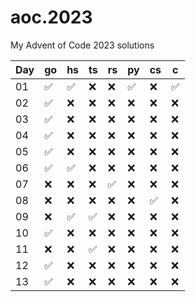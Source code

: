 # aoc.2023
My Advent of Code 2023 solutions

| Day | go                 | hs                 | ts                 |  rs                | py                 | cs                 | c                  |
| --- | ------------------ | ------------------ | ------------------ | ------------------ | ------------------ | ------------------ | ------------------ |
| 01  | :white_check_mark: | :white_check_mark: | :x:                | :x:                | :white_check_mark: | :x:                | :white_check_mark: |
| 02  | :white_check_mark: | :x:                | :x:                | :x:                | :x:                | :x:                | :x:                |
| 03  | :white_check_mark: | :x:                | :x:                | :x:                | :x:                | :x:                | :x:                |
| 04  | :white_check_mark: | :x:                | :x:                | :x:                | :x:                | :x:                | :x:                |
| 05  | :white_check_mark: | :x:                | :x:                | :x:                | :x:                | :x:                | :x:                |
| 06  | :white_check_mark: | :white_check_mark: | :x:                | :x:                | :x:                | :x:                | :x:                |
| 07  | :x:                | :x:                | :x:                | :white_check_mark: | :x:                | :x:                | :x:                |
| 08  | :x:                | :x:                | :x:                | :x:                | :x:                | :white_check_mark: | :x:                |
| 09  | :x:                | :white_check_mark: | :white_check_mark: | :x:                | :x:                | :x:                | :x:                |
| 10  | :white_check_mark: | :x:                | :x:                | :x:                | :x:                | :x:                | :x:                |
| 11  | :x:                | :x:                | :white_check_mark: | :x:                | :x:                | :x:                | :x:                |
| 12  | :white_check_mark: | :x:                | :x:                | :x:                | :x:                | :x:                | :x:                |
| 13  | :white_check_mark: | :x:                | :x:                | :x:                | :x:                | :x:                | :x:                |
